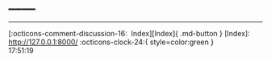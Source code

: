 <!---ID: note-18072023-175117--->
# ____
----


[:octicons-comment-discussion-16:&nbsp; Index][Index]{ .md-button }
[Index]: http://127.0.0.1:8000/
:octicons-clock-24:{ style=color:green }  
17:51:19  
<!--- ID: [](week-29072023.md) --->
<!--- IDW: (/home/wz/wz-notes/docs/week-29072023.md)(note-18072023-175117.md) --->
